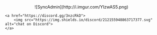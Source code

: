 <p align="center">
    ![SyncAdmin](http://i.imgur.com/YIzwAS5.png)


    <a href="https://discord.gg/3nzcRkD">
        <img src="https://img.shields.io/discord/212155948863717377.svg" alt="chat on Discord">
    </a>
</p>
